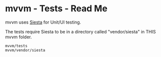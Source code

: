 # mvvm - Tests - Read Me

mvvm uses [Siesta](http://bryntum.com) for Unit/UI testing.

The tests require Siesta to be in a directory called "vendor/siesta" in THIS mvvm folder.

```
mvvm/tests
mvvm/vendor/siesta
```
